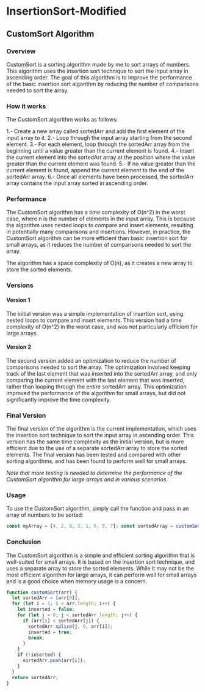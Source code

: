 # InsertionSort-Modified
## CustomSort Algorithm
### Overview
CustomSort is a sorting algorithm made by me to sort arrays of numbers. This algorithm uses the insertion sort technique to sort the input array in ascending order. The goal of this algorithm is to improve the performance of the basic insertion sort algorithm by reducing the number of comparisons needed to sort the array.
### How it works
The CustomSort algorithm works as follows:

1.- Create a new array called sortedArr and add the first element of the input array to it.
2.- Loop through the input array starting from the second element.
3.- For each element, loop through the sortedArr array from the beginning until a value greater than the current element is found.
4.- Insert the current element into the sortedArr array at the position where the value greater than the current element was found.
5.- If no value greater than the current element is found, append the current element to the end of the sortedArr array.
6.- Once all elements have been processed, the sortedArr array contains the input array sorted in ascending order.

### Performance
The CustomSort algorithm has a time complexity of O(n^2) in the worst case, where n is the number of elements in the input array. This is because the algorithm uses nested loops to compare and insert elements, resulting in potentially many comparisons and insertions. However, in practice, the CustomSort algorithm can be more efficient than basic insertion sort for small arrays, as it reduces the number of comparisons needed to sort the array.

The algorithm has a space complexity of O(n), as it creates a new array to store the sorted elements.
### Versions

#### Version 1
The initial version was a simple implementation of insertion sort, using nested loops to compare and insert elements. This version had a time complexity of O(n^2) in the worst case, and was not particularly efficient for large arrays.

#### Version 2
The second version added an optimization to reduce the number of comparisons needed to sort the array. The optimization involved keeping track of the last element that was inserted into the sortedArr array, and only comparing the current element with the last element that was inserted, rather than looping through the entire sortedArr array. This optimization improved the performance of the algorithm for small arrays, but did not significantly improve the time complexity.

### Final Version
The final version of the algorithm is the current implementation, which uses the insertion sort technique to sort the input array in ascending order. This version has the same time complexity as the initial version, but is more efficient due to the use of a separate sortedArr array to store the sorted elements. The final version has been tested and compared with other sorting algorithms, and has been found to perform well for small arrays.

*Note that more testing is needed to determine the performance of the CustomSort algorithm for large arrays and in various scenarios.*

### Usage 
To use the CustomSort algorithm, simply call the function and pass in an array of numbers to be sorted:
```javascript
const myArray = [4, 2, 8, 3, 1, 6, 5, 7]; const sortedArray = customSort(myArray); console.log(sortedArray); // [1, 2, 3, 4, 5, 6, 7, 8]
```

### Conclusion
The CustomSort algorithm is a simple and efficient sorting algorithm that is well-suited for small arrays. It is based on the insertion sort technique, and uses a separate array to store the sorted elements. While it may not be the most efficient algorithm for large arrays, it can perform well for small arrays and is a good choice when memory usage is a concern.

```javascript
function customSort(arr) {
  let sortedArr = [arr[0]];
  for (let i = 1; i < arr.length; i++) {
    let inserted = false;
    for (let j = 0; j < sortedArr.length; j++) {
      if (arr[i] < sortedArr[j]) {
        sortedArr.splice(j, 0, arr[i]);
        inserted = true;
        break;
      }
    }
    if (!inserted) {
      sortedArr.push(arr[i]);
    }
  }
  return sortedArr;
}
```
